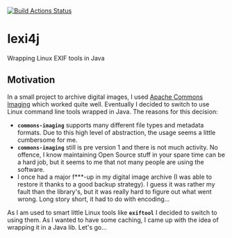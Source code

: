 [![Build Actions Status](https://github.com/backstreetkiwi/lexi4j/workflows/mavenbuild/badge.svg)](https://github.com/backstreetkiwi/lexi4j/actions)

# lexi4j
Wrapping Linux EXIF tools in Java

## Motivation
In a small project to archive digital images, I used [Apache Commons Imaging][commons-imaging] which worked quite well. Eventually I decided to switch to use Linux command line tools wrapped in Java. The reasons for this decision:

* **`commons-imaging`** supports many different file types and metadata formats. Due to this high level of abstraction, the usage seems a little cumbersome for me.
* **`commons-imaging`** still is pre version 1 and there is not much activity. No offence, I know maintaining Open Source stuff in your spare time can be a hard job, but it seems to me that not many people are using the software.
* I once had a major f***-up in my digital image archive (I was able to restore it thanks to a good backup strategy). I guess it was rather my fault than the library's, but it was really hard to figure out what went wrong. Long story short, it had to do with encoding...

As I am used to smart little Linux tools like **`exiftool`** I decided to switch to using them. As I wanted to have some caching, I came up with the idea of wrapping it in a Java lib. Let's go...

[commons-imaging]: https://commons.apache.org/proper/commons-imaging/
